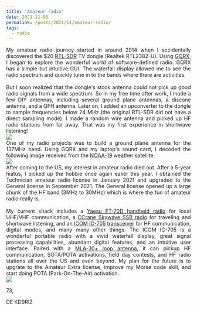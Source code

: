 ```yaml
---
title: 'Amateur radio'
date: 2021-11-06
permalink: /posts/2021/11/amateur-radio/
tags:
  - radio
---
```


<div style="text-align: justify">
My amateur radio journey started in around 2014 when I accidentally discovered the $20 <a href="https://www.rtl-sdr.com/">RTL-SDR</a> TV dongle (Realtek RTL2382-U). Using <a href="https://gqrx.dk/">GQRX</a>, I began to explore the wonderful world of software-defined radio. GQRX has a simple but intuitive GUI. The waterfall display allowed me to see the radio spectrum and quickly tune in to the bands where there are activities.
</div><br>

<div style="text-align: justify">
But I soon realized that the dongle's stock antenna could not pick up good radio signals from a wide spectrum. So in my free time after work, I made a few DIY antennas, including several ground plane antennas, a discone antenna, and a QFH antenna. Later on, I added an upconverter to the dongle to sample frequencies below 24 MHz (the original RTL-SDR did not have a direct sampling mode). I made a random wire antenna and picked up HF radio stations from far away. That was my first experience in shortwave listening!
</div>
<img src="https://raw.githubusercontent.com/hnguye11/me/master/images/build-antenna.png"> <br>

<div style="text-align: justify">
One of my radio projects was to build a ground plane antenna for the 137MHz band. Using GQRX and my laptop's sound card, I decoded the following image received from the <a href="https://en.wikipedia.org/wiki/NOAA-19">NOAA-19</a> weather satellite.
</div>
<img src="https://raw.githubusercontent.com/hnguye11/me/master/images/NOAA.png"> <br>

<div style="text-align: justify">
After coming to the US, my interest in amateur radio died out. After a 5-year hiatus, I picked up the hobbie once again ealier this year. I obtained the Technician amateur radio license in January 2021 and upgraded to the General license in September 2021. The General license opened up a large chunk of the HF band (3MHz to 30MHz) which is where the fun of amateur radio really is. 
</div><br>

<div style="text-align: justify">
My current shack includes a <a href="https://www.yaesu.com/indexVS.cfm?cmd=DisplayProducts&ProdCatID=249&encProdID=7CDB93B02164B1FB036530FBD7D37F1A&DivisionID=65&isArchived=0">Yaesu FT-70D handheld radio</a> for local UHF/VHF communication, a <a href="https://ccrane.com/cc-skywave-ssb-am-fm-shortwave-weather-vhf-aviation-and-ssb-bands-portable-travel-radio/">CCrane Skywave SSB radio</a> for traveling and shortwave listening, and an <a href="https://icomamerica.com/en/products/amateur/handheld/705/default.aspx">ICOM IC-705 transceiver</a> for HF communication, digital modes, and many many other things. The ICOM IC-705 is a wonderful portable radio with a vivid waterfall display, great signal processing capabilities, abundant digital features, and an intuitive user interface. Paired with a <a href="https://swling.com/blog/2019/07/mla-30-loop-antenna-unboxing-video/">MLA-30+ loop antenna</a>, it can pickup HF communication, SOTA/POTA activations, field day contests, and HF radio stations all over the US and even beyond. My plan for the future is to upgrate to the Amateur Extra license, improve my Morse code skill, and start doing POTA (Park-On-The-Air) activation. 
</div>
<img src="https://raw.githubusercontent.com/hnguye11/me/master/images/ICOM-IC-705.png"> <br>

73,

DE KD9RIZ
